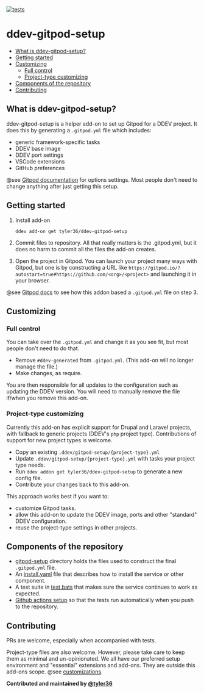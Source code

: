 [![tests](https://github.com/tyler36/ddev-gitpod-setup/actions/workflows/tests.yml/badge.svg)](https://github.com/tyler36/ddev-gitpod-setup/actions/workflows/tests.yml)

# ddev-gitpod-setup <!-- omit in toc -->

- [What is ddev-gitpod-setup?](#what-is-ddev-gitpod-setup)
- [Getting started](#getting-started)
- [Customizing](#customizing)
  - [Full control](#full-control)
  - [Project-type customizing](#project-type-customizing)
- [Components of the repository](#components-of-the-repository)
- [Contributing](#contributing)

## What is ddev-gitpod-setup?

ddev-gitpod-setup is a helper add-on to set up Gitpod for a DDEV project.
It does this by generating a `.gitpod.yml` file which includes:

- generic framework-specific tasks
- DDEV base image
- DDEV port settings
- VSCode extensions
- GitHub preferences

@see [Gitpod documentation](https://www.gitpod.io/docs/references/gitpod-yml) for options settings. Most people don't need to change anything after just getting this setup.

## Getting started

1. Install add-on

    ```shell
    ddev add-on get tyler36/ddev-gitpod-setup
    ```

2. Commit files to repository. All that really matters is the .gitpod.yml, but it does no harm to commit all the files the add-on creates.
3. Open the project in Gitpod. You can launch your project many ways with Gitpod, but one is by constructing a URL like `https://gitpod.io/?autostart=true#https://github.com/<org>/<project>` and launching it in your browser.

@see [Gitpod docs](https://www.gitpod.io/docs/introduction/getting-started) to see how this addon based a `.gitpod.yml` file on step 3.

## Customizing

### Full control

You can take over the `.gitpod.yml` and change it as you see fit, but most people don't need to do that.

- Remove `#ddev-generated` from `.gitpod.yml`. (This add-on will no longer manage the file.)
- Make changes, as require.

You are then responsible for all updates to the configuration such as updating the DDEV version.
You will need to manually remove the file if/when you remove this add-on.

### Project-type customizing

Currently this add-on has explicit support for Drupal and Laravel projects, with fallback to generic projects (DDEV's `php` project type). Contributions of support for new project types is welcome.

- Copy an existing `.ddev/gitpod-setup/{project-type}.yml`
- Update `.ddev/gitpod-setup/{project-type}.yml` with tasks your project type needs.
- Run `ddev addon get tyler36/ddev-gitpod-setup` to generate a new config file.
- Contribute your changes back to this add-on.

This approach works best if you want to:

- customize Gitpod tasks.
- allow this add-on to update the DDEV image, ports and other "standard" DDEV configuration.
- reuse the project-type settings in other projects.

## Components of the repository

- [gitpod-setup](gitpod-setup/) directory holds the files used to construct the final `.gitpod.yml` file.
- An [install.yaml](install.yaml) file that describes how to install the service or other component.
- A test suite in [test.bats](tests/test.bats) that makes sure the service continues to work as expected.
- [Github actions setup](.github/workflows/tests.yml) so that the tests run automatically when you push to the repository.

## Contributing

PRs are welcome, especially when accompanied with tests.

Project-type files are also welcome. However, please take care to keep them as minimal and un-opinionated.
We all have our preferred setup environment and "essential" extensions and add-ons. They are outside this add-ons scope. @see [customizations](#customizing).

**Contributed and maintained by [@tyler36](https://github.com/tyler36)**
